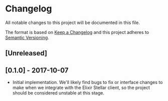 # Changelog

All notable changes to this project will be documented in this file.

The format is based on [Keep a Changelog](http://keepachangelog.com/en/1.0.0/)
and this project adheres to [Semantic Versioning](http://semver.org/spec/v2.0.0.html).

## [Unreleased]

## [0.1.0] - 2017-10-07
- Initial implementation. We'll likely find bugs to fix or interface changes to make when
we integrate with the Elixir Stellar client, so the project should be considered unstable
at this stage.
